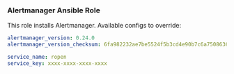 ### Alertmanager Ansible Role

This role installs Alertmanager. Available configs to override:

```yaml
alertmanager_version: 0.24.0
alertmanager_version_checksum: 6fa982232ae7be5524f5b3cd4e90b7c6a75086368200c917644eaa3e806555dc

service_name: ropen
service_key: xxxx-xxxx-xxxx-xxxx
```
